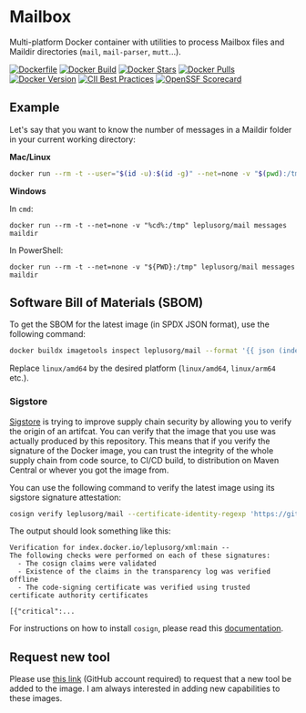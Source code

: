 # Mailbox

Multi-platform Docker container with utilities to process Mailbox files and Maildir directories (`mail`, `mail-parser`, `mutt`...).

[![Dockerfile](https://img.shields.io/badge/GitHub-Dockerfile-blue)](mail/Dockerfile)
[![Docker Build](https://github.com/leplusorg/docker-mail/workflows/Docker/badge.svg)](https://github.com/leplusorg/docker-mail/actions?query=workflow:"Docker")
[![Docker Stars](https://img.shields.io/docker/stars/leplusorg/mail)](https://hub.docker.com/r/leplusorg/mail)
[![Docker Pulls](https://img.shields.io/docker/pulls/leplusorg/mail)](https://hub.docker.com/r/leplusorg/mail)
[![Docker Version](https://img.shields.io/docker/v/leplusorg/mail?sort=semver)](https://hub.docker.com/r/leplusorg/mail)
[![CII Best Practices](https://bestpractices.coreinfrastructure.org/projects/10081/badge)](https://bestpractices.coreinfrastructure.org/projects/11219)
[![OpenSSF Scorecard](https://api.securityscorecards.dev/projects/github.com/leplusorg/docker-mail/badge)](https://securityscorecards.dev/viewer/?uri=github.com/leplusorg/docker-mail)

## Example

Let's say that you want to know the number of messages in a Maildir folder in your current working directory:

**Mac/Linux**

```bash
docker run --rm -t --user="$(id -u):$(id -g)" --net=none -v "$(pwd):/tmp" leplusorg/mail messages maildir
```

**Windows**

In `cmd`:

```batch
docker run --rm -t --net=none -v "%cd%:/tmp" leplusorg/mail messages maildir
```

In PowerShell:

```pwsh
docker run --rm -t --net=none -v "${PWD}:/tmp" leplusorg/mail messages maildir
```

## Software Bill of Materials (SBOM)

To get the SBOM for the latest image (in SPDX JSON format), use the
following command:

```bash
docker buildx imagetools inspect leplusorg/mail --format '{{ json (index .SBOM "linux/amd64").SPDX }}'
```

Replace `linux/amd64` by the desired platform (`linux/amd64`, `linux/arm64` etc.).

### Sigstore

[Sigstore](https://docs.sigstore.dev) is trying to improve supply
chain security by allowing you to verify the origin of an
artifcat. You can verify that the image that you use was actually
produced by this repository. This means that if you verify the
signature of the Docker image, you can trust the integrity of the
whole supply chain from code source, to CI/CD build, to distribution
on Maven Central or whever you got the image from.

You can use the following command to verify the latest image using its
sigstore signature attestation:

```bash
cosign verify leplusorg/mail --certificate-identity-regexp 'https://github\.com/leplusorg/docker-mail/\.github/workflows/.+' --certificate-oidc-issuer 'https://token.actions.githubusercontent.com'
```

The output should look something like this:

```text
Verification for index.docker.io/leplusorg/xml:main --
The following checks were performed on each of these signatures:
  - The cosign claims were validated
  - Existence of the claims in the transparency log was verified offline
  - The code-signing certificate was verified using trusted certificate authority certificates

[{"critical":...
```

For instructions on how to install `cosign`, please read this [documentation](https://docs.sigstore.dev/cosign/system_config/installation/).

## Request new tool

Please use [this link](https://github.com/leplusorg/docker-mail/issues/new?assignees=thomasleplus&labels=enhancement&template=feature_request.md&title=%5BFEAT%5D) (GitHub account required) to request that a new tool be added to the image. I am always interested in adding new capabilities to these images.
